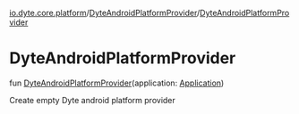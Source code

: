 [io.dyte.core.platform](../index.md)/[DyteAndroidPlatformProvider](index.md)/[DyteAndroidPlatformProvider](-dyte-android-platform-provider.md)

# DyteAndroidPlatformProvider


fun [DyteAndroidPlatformProvider](-dyte-android-platform-provider.md)(application: [Application](https://developer.android.com/reference/kotlin/android/app/Application.html))

Create empty Dyte android platform provider
